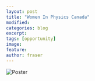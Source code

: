 ```yaml
---
layout: post
title: "Women In Physics Canada"
modified:
categories: blog
excerpt: 
tags: [opportunity]
image:
feature:  
author: fraser
---
```


![Poster]()
